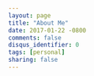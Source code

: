 ```yaml
---
layout: page
title: "About Me"
date: 2017-01-22 -0800
comments: false
disqus_identifier: 0
tags: [personal]
sharing: false
---
```


